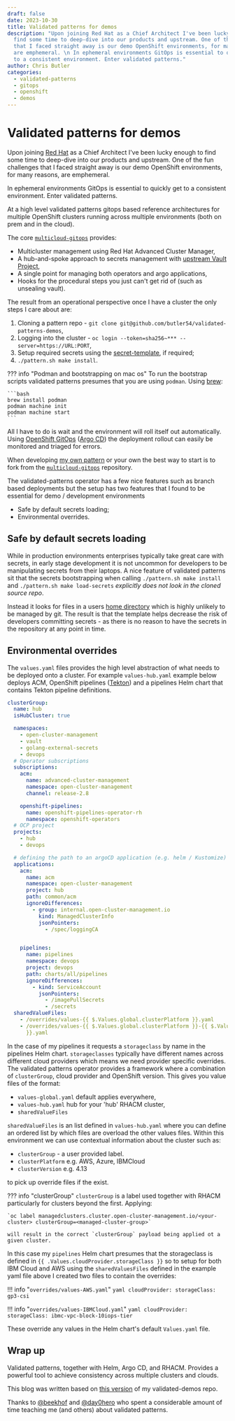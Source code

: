 ```yaml
---
draft: false
date: 2023-10-30
title: Validated patterns for demos
description: "Upon joining Red Hat as a Chief Architect I've been lucky enough to
  find some time to deep-dive into our products and upstream. One of the fun challenges
  that I faced straight away is our demo OpenShift environments, for many reasons,
  are emphemeral. \n In ephemeral environments GitOps is essential to quickly get
  to a consistent environment. Enter validated patterns."
author: Chris Butler
categories:
  - validated-patterns
  - gitops
  - openshift
  - demos
---
```


# Validated patterns for demos

Upon joining [Red Hat](https://www.redhat.com) as a Chief Architect I've been lucky enough to find some time to deep-dive into our products and upstream. One of the fun challenges that I faced straight away is our demo OpenShift environments, for many reasons, are emphemeral.

In ephemeral environments GitOps is essential to quickly get to a consistent environment. Enter validated patterns.

<!-- more -->

At a high level validated patterns gitops based reference architectures for multiple OpenShift clusters running across multiple environments (both on prem and in the cloud).

The core [`multicloud-gitops`](https://validatedpatterns.io/patterns/multicloud-gitops/) provides:

- Multicluster management using Red Hat Advanced Cluster Manager,
- A hub-and-spoke approach to secrets management with [upstream Vault Project](https://www.vaultproject.io/),
- A single point for managing both operators and argo applications,
- Hooks for the procedural steps you just can't get rid of (such as unsealing vault).

The result from an operational perspective once I have a cluster the only steps I care about are:

1. Cloning a pattern repo - `git clone git@github.com/butler54/validated-patterns-demos`,
1. Logging into the cluster - `oc login --token=sha256~*** --server=https://URL:PORT`,
1. Setup required secrets using the [secret-template](https://validatedpatterns.io/patterns/multicloud-gitops/mcg-getting-started/), if required;
1. `./pattern.sh make install`.

??? info "Podman and bootstrapping on mac os"
    To run the bootstrap scripts validated patterns presumes that you are using `podman`.
    Using [brew](https://brew.sh/):

    ```bash
    brew install podman
    podman machine init
    podman machine start
    ```

All I have to do is wait and the environment will roll itself out automatically. Using [OpenShift GitOps](https://docs.openshift.com/gitops/latest/understanding_openshift_gitops/about-redhat-openshift-gitops.html) ([Argo CD](https://argo-cd.readthedocs.io/en/stable/)) the deployment rollout can easily be monitored and triaged for errors.

When developing [my own pattern](https://github.com/butler54/validated-patterns-demos) or your own the best way to start is to fork from the [`multicloud-gitops`](https://github.com/validatedpatterns/multicloud-gitops) repository.

The validated-patterns operator has a few nice features such as branch based deployments but the setup has two features that I found to be essential for demo / development environments

- Safe by default secrets loading;
- Environmental overrides.

## Safe by default secrets loading

While in production environments enterprises typically take great care with secrets, in early stage development it is not uncommon for developers to be manipulating secrets from their laptops.
A nice feature of validated patterns sit that the secrets bootstrapping when calling `./pattern.sh make install` and `./pattern.sh make load-secrets` *explicitly does not look in the cloned source repo*.

Instead it looks for files in a users [home directory](https://github.com/validatedpatterns/common/tree/main/ansible/roles/vault_utils#values-secret-file-format) which is highly unlikely to be managed by git.
The result is that the template helps decrease the risk of developers committing secrets - as there is no reason to have the secrets in the repository at any point in time.

## Environmental overrides

The `values.yaml` files provides the high level abstraction of what needs to be deployed onto a cluster. For example `values-hub.yaml` example below deploys ACM, OpenShift pipelines ([Tekton](https://tekton.dev/)) and a pipelines Helm chart that contains Tekton pipeline definitions.

```yaml
clusterGroup:
  name: hub
  isHubCluster: true

  namespaces:
    - open-cluster-management
    - vault
    - golang-external-secrets
    - devops
  # Operator subscriptions
  subscriptions:
    acm:
      name: advanced-cluster-management
      namespace: open-cluster-management
      channel: release-2.8

    openshift-pipelines:
      name: openshift-pipelines-operator-rh
      namespace: openshift-operators
  # OCP project
  projects:
    - hub
    - devops

  # defining the path to an argoCD application (e.g. helm / Kustomize)
  applications:
    acm:
      name: acm
      namespace: open-cluster-management
      project: hub
      path: common/acm
      ignoreDifferences:
        - group: internal.open-cluster-management.io
          kind: ManagedClusterInfo
          jsonPointers:
            - /spec/loggingCA


    pipelines:
      name: pipelines
      namespace: devops
      project: devops
      path: charts/all/pipelines
      ignoreDifferences:
        - kind: ServiceAccount
          jsonPointers:
            - /imagePullSecrets
            - /secrets
  sharedValueFiles:
    - /overrides/values-{{ $.Values.global.clusterPlatform }}.yaml
    - /overrides/values-{{ $.Values.global.clusterPlatform }}-{{ $.Values.global.clusterVersion
      }}.yaml
```

In the case of my pipelines it requests a `storageclass` by name in the pipelines Helm chart. `storageclasses` typically have different names across different cloud providers which means we need provider specific overrides.
The validated patterns operator provides a framework where a combination of `clusterGroup`, cloud provider and OpenShift version. This gives you value files of the format:

- `values-global.yaml` default applies everywhere,
- `values-hub.yaml` hub for your 'hub' RHACM cluster,
- `sharedValueFiles`

`sharedValueFiles` is an list defined in `values-hub.yaml` where you can define an ordered list by which files are overload the other values files. Within this environment we can use contextual information about the cluster such as:

- `clusterGroup` - a user provided label.
- `clusterPlatform` e.g. AWS, Azure, IBMCloud
- `clusterVersion` e.g. 4.13

to pick up override files if the exist.

??? info "clusterGroup"
    `clusterGroup` is a label used together with RHACM particularly for clusters beyond the first.
    Applying:

    `oc label managedclusters.cluster.open-cluster-management.io/<your-cluster> clusterGroup=<managed-cluster-group>`

    will result in the correct `clusterGroup` payload being applied ot a given cluster.

In this case my `pipelines` Helm chart presumes that the storageclass is defined in `{{ .Values.cloudProvider.storageClass }}` so to setup for both IBM Cloud and AWS using the `sharedValuesFiles` defined in the example yaml file above I created two files to contain the overrides:

!!! info "`overrides/values-AWS.yaml`"
    ```yaml
    cloudProvider:
      storageClass: gp3-csi
    ```

!!! info "`overrides/values-IBMCloud.yaml`"
    ```yaml
    cloudProvider:
      storageClass: ibmc-vpc-block-10iops-tier
    ```

These override any values in the Helm chart's default `Values.yaml` file.

## Wrap up

Validated patterns, together with Helm, Argo CD, and RHACM. Provides a powerful tool to achieve consistency across multiple clusters and clouds.

This blog was written based on [this version](https://github.com/butler54/validated-patterns-demos/tree/validated-demos-blog) of my validated-demos repo.

Thanks to [@beekhof](https://github.com/beekhof) and [@day0hero](https://github.com/day0hero) who spent a considerable amount of time teaching me (and others) about validated patterns.
